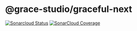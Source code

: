 # @grace-studio/graceful-next

[![Sonarcloud Status](https://sonarcloud.io/api/project_badges/measure?project=grace-studio_graceful-next&metric=alert_status)](https://sonarcloud.io/dashboard?id=grace-studio_graceful-next)
[![SonarCloud Coverage](https://sonarcloud.io/api/project_badges/measure?project=grace-studio_graceful-next&metric=coverage)](https://sonarcloud.io/component_measures/metric/coverage/list?id=grace-studio_graceful-next)
